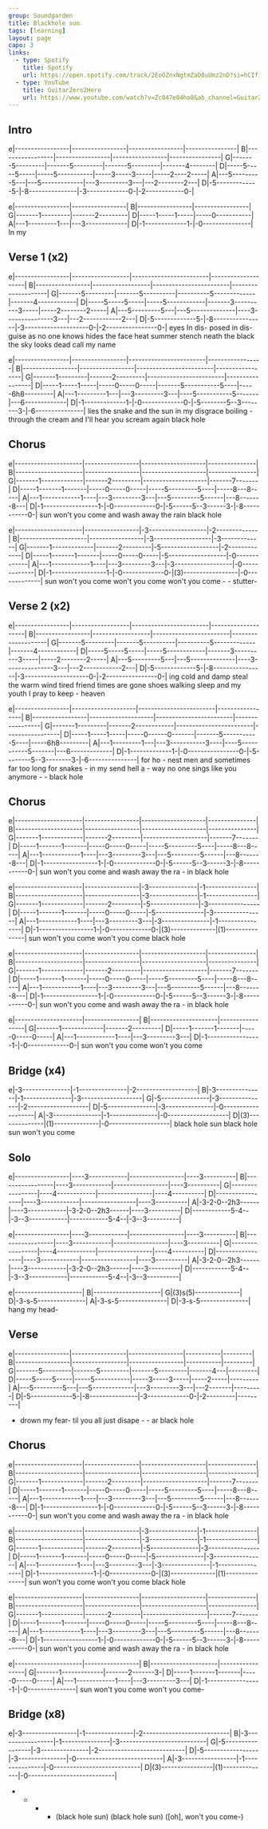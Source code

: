 ```yaml
---
group: Soundgarden
title: Blackhole sun
tags: [learning]
layout: page
capo: 3
links:
  - type: Spotify
    title: Spotify
    url: https://open.spotify.com/track/2EoOZnxNgtmZaD8uUmz2nD?si=hCIfi-IVQmaPcNsiafg69Q
  - type: YouTube
    title: GuitarZero2Hero
    url: https://www.youtube.com/watch?v=Zc047e84ho8&ab_channel=GuitarZero2Hero
---
```


## Intro
e|-----------------|-----------------|-----------------|----------------|
B|-----------------|-----------------|-----------------|----------------|
G|-------5---------|-------5---------|-------5---------|-------4--------|
D|-----5-----5-----|-----5-----------|-----3-----3-----|-----2----2-----|
A|---5---------5---|---5-------------|---3---------3---|---2--------2---|
D|-5-------------5-|-8---------------|-3-------------0-|-2------------0-|
 
e|-----------------|-----------------|
B|-----------------|-----------------|
G|-------1---------|-------2---------|
D|-----1-----1-----|-----0-----------|
A|---1---------1---|---3-------------|
D|-1-------------1-|-0---------------|
                               In my
 
## Verse 1 (x2)
e|-----------------|------------------|------------------------|--------------------|
B|-----------------|------------------|------------------------|--------------------|
G|-------5---------|-------5----------|----------5-------------|-------4------------|
D|-----5-----5-----|-----5------------|-------3----------3-----|-----2--------2-----|
A|---5---------5---|---5--------------|----3---------------3---|---2------------2---|
D|-5-------------5-|-8----------------|-3--------------------0-|-2----------------0-|
   eyes      In dis- posed      in dis-guise as    no one knows       hides the face
   heat      summer  stench  neath the black the sky looks dead         call my name
 
e|-----------------|-----------------|------------------------|-----------------|
B|-----------------|-----------------|------------------------|-----------------|
G|-------1---------|-------2---------|------------------------|-----------------|
D|-----1-----1-----|-----0-----0-----|-------5-----------5----|-----6h8---------|
A|---1---------1---|---3---------3---|----5-----------5-------|---6-------------|
D|-1-------------1-|-0-------------0-|-5--------5--3--------3-|-6---------------|
           lies the snake   and the    sun in my         disgrace       boiling -
        through the cream  and I'll    hear you  scream again          black hole
 
## Chorus
e|---------------------|-----------------|--------------------|---------------|
B|---------------------|-----------------|--------------------|---------------|
G|-------1-------------|-------2---------|--------------------|-------7-------|
D|-----1-------1-------|-----0-----0-----|-----5---------5----|-----8---8-----|
A|---1------------1----|---3---------3---|---5---------5------|---8-------8---|
D|-1-----------------1-|-0-------------0-|-5------5--3------3-|-8-----------0-|
   sun   won't you come              and   wash away  the rain       black hole
 
e|---------------------|-----------------|-3------------------|-2-------------|
B|---------------------|-----------------|-3------------------|-3-------------|
G|-------1-------------|-------2---------|-5------------------|-2-------------|
D|-----1-------1-------|-----0-----0-----|-5------------------|-0-------------|
A|---1------------1----|---3---------3---|-3------------------|-0-------------|
D|-1-----------------1-|-0-------------0-|(3)-----------------|-0-------------|
   sun   won't you come     won't you come      won't you come  -  -   stutter-
 
## Verse 2 (x2)
e|-----------------|------------------|------------------------|--------------------|
B|-----------------|------------------|------------------------|--------------------|
G|-------5---------|-------5----------|----------5-------------|-------4------------|
D|-----5-----5-----|-----5------------|-------3----------3-----|-----2--------2-----|
A|---5---------5---|---5--------------|----3---------------3---|---2------------2---|
D|-5-------------5-|-8----------------|-3--------------------0-|-2----------------0-|
   ing     cold and  damp    steal the  warm wind  tired friend        times are gone
   shoes   walking   sleep      and my  youth  I pray   to keep  -           heaven
 
e|-----------------|--------------------|------------------------|-----------------|
B|-----------------|--------------------|------------------------|-----------------|
G|-------1---------|-------2------------|------------------------|-----------------|
D|-----1-----1-----|-----0------0-------|-------5-----------5----|-----6h8---------|
A|---1---------1---|---3-----------3----|----5-----------5-------|---6-------------|
D|-1-------------1-|-0----------------0-|-5--------5--3--------3-|-6---------------|
     for ho -  nest   men  and sometimes  far too long for snakes  -          in my
   send     hell a - way       no   one   sings like you  anymore  - -    black hole
 
## Chorus
e|---------------------|-----------------|--------------------|---------------|
B|---------------------|-----------------|--------------------|---------------|
G|-------1-------------|-------2---------|--------------------|-------7-------|
D|-----1-------1-------|-----0-----0-----|-----5---------5----|-----8---8-----|
A|---1------------1----|---3---------3---|---5---------5------|---8-------8---|
D|-1-----------------1-|-0-------------0-|-5------5--3------3-|-8-----------0-|
   sun   won't you come              and   wash away  the ra  -  in  black hole
 
e|---------------------|-----------------|-3---------------|-1----------------|
B|---------------------|-----------------|-3---------------|-1----------------|
G|-------1-------------|-------2---------|-5---------------|-3----------------|
D|-----1-------1-------|-----0-----0-----|-5---------------|-3----------------|
A|---1------------1----|---3---------3---|-3---------------|-1----------------|
D|-1-----------------1-|-0-------------0-|(3)--------------|(1)---------------|
   sun   won't you come     won't you come                           black hole
 
e|---------------------|-----------------|--------------------|---------------|
B|---------------------|-----------------|--------------------|---------------|
G|-------1-------------|-------2---------|--------------------|-------7-------|
D|-----1-------1-------|-----0-----0-----|-----5---------5----|-----8---8-----|
A|---1------------1----|---3---------3---|---5---------5------|---8-------8---|
D|-1-----------------1-|-0-------------0-|-5------5--3------3-|-8-----------0-|
   sun   won't you come              and   wash away  the ra  -  in  black hole
 
e|---------------------|-----------------|
B|---------------------|-----------------|
G|-------1-------------|-------2---------|
D|-----1-------1-------|-----0-----0-----|
A|---1------------1----|---3---------3---|
D|-1-----------------1-|-0-------------0-|
   sun   won't you come     won't you come
 
## Bridge (x4)
e|-3---------------|-1---------------|-2-------------------|
B|-3---------------|-1---------------|-3-------------------|
G|-5---------------|-3---------------|-2-------------------|
D|-5---------------|-3---------------|-0-------------------|
A|-3---------------|-1---------------|-0-------------------|
D|(3)--------------|(1)--------------|-0-------------------|
          black hole sun    black hole sun    won't you come
 
## Solo
e|-----------------|----3------------|-----------------|----3----------|
B|-----------------|----3------------|-----------------|----3----------|
G|-----------------|----4------------|-----------------|----4----------|
D|-----------------|----3------------|-----------------|----3----------|
A|-3-2-0--2h3------|----3------------|-3-2-0--2h3------|----3----------|
D|------------5-4--|-3--3------------|------------5-4--|-3--3----------|
 
e|-----------------|----3------------|-----------------|----3----------|
B|-----------------|----3------------|-----------------|----3----------|
G|-----------------|----4------------|-----------------|----4----------|
D|-----------------|----3------------|-----------------|----3----------|
A|-3-2-0--2h3------|----3------------|-3-2-0--2h3------|----3----------|
D|------------5-4--|-3--3------------|------------5-4--|-3--3----------|
 
e|---------------------|
B|---------------------|
G|(3)s(5)--------------|
D|-3-s-5---------------|
A|-3-s-5---------------|
D|-3-s-5---------------|
           hang my head-
 
## Verse
e|-----------------|-----------------|-----------------|-----------|---------|
B|-----------------|-----------------|-----------------|-----------|---------|
G|-------5---------|-------5---------|-------5---------|-------4---|---------|
D|-----5-----5-----|-----5-----------|-----3-----3-----|-----2-----|---------|
A|---5---------5---|---5-------------|---3---------3---|---2-------|---------|
D|-5-------------5-|-8---------------|-3-------------0-|-2---------|---------|
   -   drown my fear-         til you  all just disape - - ar       black hole
 
## Chorus
e|---------------------|-----------------|--------------------|---------------|
B|---------------------|-----------------|--------------------|---------------|
G|-------1-------------|-------2---------|--------------------|-------7-------|
D|-----1-------1-------|-----0-----0-----|-----5---------5----|-----8---8-----|
A|---1------------1----|---3---------3---|---5---------5------|---8-------8---|
D|-1-----------------1-|-0-------------0-|-5------5--3------3-|-8-----------0-|
   sun   won't you come              and   wash away  the  ra -  in  black hole
 
e|---------------------|-----------------|-3---------------|-1----------------|
B|---------------------|-----------------|-3---------------|-1----------------|
G|-------1-------------|-------2---------|-5---------------|-3----------------|
D|-----1-------1-------|-----0-----0-----|-5---------------|-3----------------|
A|---1------------1----|---3---------3---|-3---------------|-1----------------|
D|-1-----------------1-|-0-------------0-|(3)--------------|(1)---------------|
   sun   won't you come     won't you come                           black hole
 
e|---------------------|-----------------|--------------------|---------------|
B|---------------------|-----------------|--------------------|---------------|
G|-------1-------------|-------2---------|--------------------|-------7-------|
D|-----1-------1-------|-----0-----0-----|-----5---------5----|-----8---8-----|
A|---1------------1----|---3---------3---|---5---------5------|---8-------8---|
D|-1-----------------1-|-0-------------0-|-5------5--3------3-|-8-----------0-|
   sun   won't you come              and   wash away  the ra  -  in  black hole
 
e|---------------------|-----------------|
B|---------------------|-----------------|
G|-------1-------------|-------2-------3-|
D|-----1-------1-------|-----0-----0-----|
A|---1------------1----|---3---------3---|
D|-1-----------------1-|-0---------------|
   sun   won't you come     won't you come-
 
## Bridge (x8)
e|-3-----------------|-1---------------|-2---------------------------|
B|-3-----------------|-1---------------|-3---------------------------|
G|-5-----------------|-3---------------|-2---------------------------|
D|-5-----------------|-3---------------|-0---------------------------|
A|-3-----------------|-1---------------|-0---------------------------|
D|(3)----------------|(1)--------------|-0---------------------------|
   - - - - (black hole sun)  (black hole sun)  ([oh], won't you come-)
